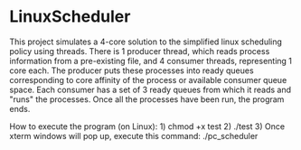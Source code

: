 # LinuxScheduler

This project simulates a 4-core solution to the simplified linux scheduling policy using threads. There is 1 producer thread, which reads process information from a pre-existing file, and 4 consumer threads, representing 1 core each. The producer puts these processes into ready queues corresponding to core affinity of the process or available consumer queue space. Each consumer has a set of 3 ready queues from which it reads and "runs" the processes. Once all the processes have been run, the program ends.

How to execute the program (on Linux):
	1) chmod +x test
	2) ./test
	3) Once xterm windows will pop up, execute this command:
		./pc_scheduler
